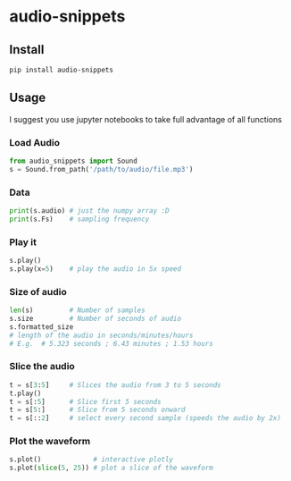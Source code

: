 # audio-snippets

## Install
```bash
pip install audio-snippets
```

## Usage
I suggest you use jupyter notebooks to take full advantage of all functions

### Load Audio
```python
from audio_snippets import Sound
s = Sound.from_path('/path/to/audio/file.mp3')
```
### Data
```python
print(s.audio) # just the numpy array :D
print(s.Fs)    # sampling frequency
```
### Play it
```python
s.play()
s.play(x=5)    # play the audio in 5x speed
```
### Size of audio
```python
len(s)         # Number of samples
s.size         # Number of seconds of audio
s.formatted_size 
# length of the audio in seconds/minutes/hours
# E.g.  # 5.323 seconds ; 6.43 minutes ; 1.53 hours
```
### Slice the audio
```python
t = s[3:5]     # Slices the audio from 3 to 5 seconds
t.play()
t = s[:5]      # Slice first 5 seconds
t = s[5:]      # Slice from 5 seconds onward
t = s[::2]     # select every second sample (speeds the audio by 2x)
```
### Plot the waveform
```python
s.plot()             # interactive plotly
s.plot(slice(5, 25)) # plot a slice of the waveform
```
